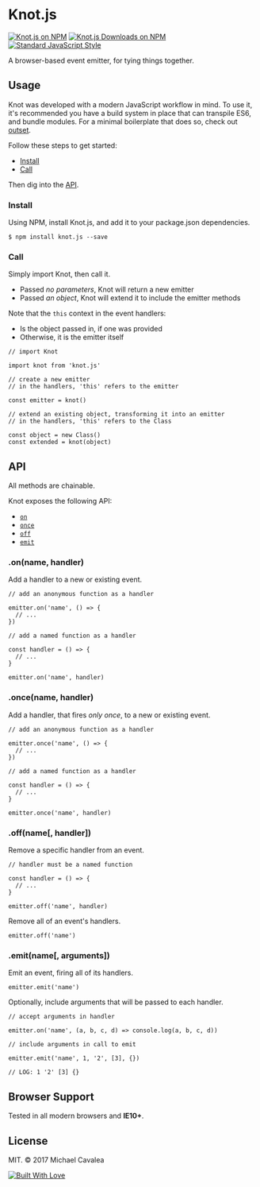 # Knot.js

[![Knot.js on NPM](https://img.shields.io/npm/v/knot.js.svg?style=flat-square)](https://www.npmjs.com/package/knot.js) [![Knot.js Downloads on NPM](https://img.shields.io/npm/dm/knot.js.svg?style=flat-square)](npmjs.com/package/knot.js) [![Standard JavaScript Style](https://img.shields.io/badge/code_style-standard-brightgreen.svg?style=flat-square)](http://standardjs.com/)

A browser-based event emitter, for tying things together.

## Usage

Knot was developed with a modern JavaScript workflow in mind. To use it, it's recommended you have a build system in place that can transpile ES6, and bundle modules. For a minimal boilerplate that does so, check out [outset](https://github.com/callmecavs/outset).

Follow these steps to get started:

* [Install](#install)
* [Call](#call)

Then dig into the [API](#api).

### Install

Using NPM, install Knot.js, and add it to your package.json dependencies.

```
$ npm install knot.js --save
```

### Call

Simply import Knot, then call it.

* Passed _no parameters_, Knot will return a new emitter
* Passed _an object_, Knot will extend it to include the emitter methods

Note that the `this` context in the event handlers:

* Is the object passed in, if one was provided
* Otherwise, it is the emitter itself

```es6
// import Knot

import knot from 'knot.js'

// create a new emitter
// in the handlers, 'this' refers to the emitter

const emitter = knot()

// extend an existing object, transforming it into an emitter
// in the handlers, 'this' refers to the Class

const object = new Class()
const extended = knot(object)
```

## API

All methods are chainable.

Knot exposes the following API:

* [`on`](#onname-handler)
* [`once`](#oncename-handler)
* [`off`](#offname-handler)
* [`emit`](#emitname-arguments)

### .on(name, handler)

Add a handler to a new or existing event.

```es6
// add an anonymous function as a handler

emitter.on('name', () => {
  // ...
})

// add a named function as a handler

const handler = () => {
  // ...
}

emitter.on('name', handler)
```

### .once(name, handler)

Add a handler, that fires _only once_, to a new or existing event.

```es6
// add an anonymous function as a handler

emitter.once('name', () => {
  // ...
})

// add a named function as a handler

const handler = () => {
  // ...
}

emitter.once('name', handler)
```

### .off(name[, handler])

Remove a specific handler from an event.

```es6
// handler must be a named function

const handler = () => {
  // ...
}

emitter.off('name', handler)
```

Remove all of an event's handlers.

```es6
emitter.off('name')
```

### .emit(name[, arguments])

Emit an event, firing all of its handlers.

```es6
emitter.emit('name')
```

Optionally, include arguments that will be passed to each handler.

```es6
// accept arguments in handler

emitter.on('name', (a, b, c, d) => console.log(a, b, c, d))

// include arguments in call to emit

emitter.emit('name', 1, '2', [3], {})

// LOG: 1 '2' [3] {}
```

## Browser Support

Tested in all modern browsers and **IE10+**.

## License

MIT. © 2017 Michael Cavalea

[![Built With Love](http://forthebadge.com/images/badges/built-with-love.svg)](http://forthebadge.com)

